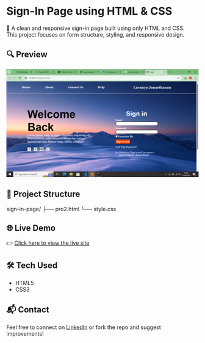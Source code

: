 # Sign-In Page using HTML & CSS

🚀 A clean and responsive sign-in page built using only HTML and CSS.  
This project focuses on form structure, styling, and responsive design.

## 🔍 Preview

![Sign-In Page Screenshot](screenshot.png)

## 📂 Project Structure
sign-in-page/ 
├── pro2.html 
└── style.css

## 🌐 Live Demo
👉 [Click here to view the live site](https://LavanyaJanarthanan.github.io/sign-in-page/)

## 🛠️ Tech Used
- HTML5
- CSS3

## 📬 Contact
Feel free to connect on [LinkedIn](https://www.linkedin.com/in/your-linkedin/) or fork the repo and suggest improvements!
